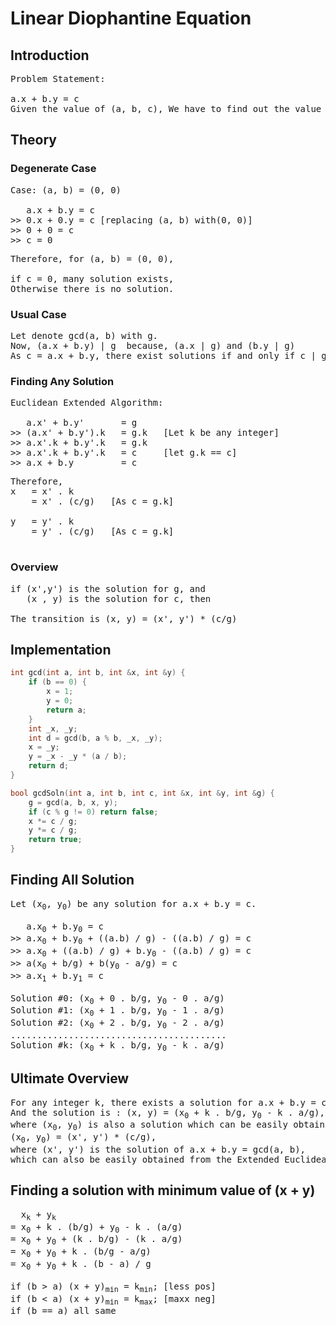 # Linear Diophantine Equation
## Introduction

<pre>
Problem Statement:

a.x + b.y = c
Given the value of (a, b, c), We have to find out the value of (x, y) such that it satisfies the equation.
</pre>

## Theory

### Degenerate Case
<pre>
Case: (a, b) = (0, 0)
   
   a.x + b.y = c
>> 0.x + 0.y = c [replacing (a, b) with(0, 0)]
>> 0 + 0 = c
>> c = 0
</pre>
<pre>
Therefore, for (a, b) = (0, 0),
   
if c = 0, many solution exists,
Otherwise there is no solution.
</pre>

### Usual Case
<pre>
Let denote gcd(a, b) with g.
Now, (a.x + b.y) | g  because, (a.x | g) and (b.y | g)
As c = a.x + b.y, there exist solutions if and only if c | g
</pre>

### Finding Any Solution
<pre>
Euclidean Extended Algorithm:
   
   a.x' + b.y'       = g   
>> (a.x' + b.y').k   = g.k   [Let k be any integer]
>> a.x'.k + b.y'.k   = g.k
>> a.x'.k + b.y'.k   = c     [let g.k == c]
>> a.x + b.y         = c
</pre>
<pre>
Therefore, 
x   = x' . k 
    = x' . (c/g)   [As c = g.k]
   
y   = y' . k 
    = y' . (c/g)   [As c = g.k]

</pre>
### Overview
<pre>
if (x',y') is the solution for g, and
   (x , y) is the solution for c, then
   
The transition is (x, y) = (x', y') * (c/g)
</pre>
## Implementation
```c++
int gcd(int a, int b, int &x, int &y) {
    if (b == 0) {
        x = 1;
        y = 0;
        return a;
    }
    int _x, _y;
    int d = gcd(b, a % b, _x, _y);
    x = _y;
    y = _x - _y * (a / b);
    return d;
}

bool gcdSoln(int a, int b, int c, int &x, int &y, int &g) {
    g = gcd(a, b, x, y);
    if (c % g != 0) return false;
    x *= c / g;
    y *= c / g;
    return true;
}
```
## Finding All Solution
<pre>
Let (x<sub>0</sub>, y<sub>0</sub>) be any solution for a.x + b.y = c.
   
   a.x<sub>0</sub> + b.y<sub>0</sub> = c
>> a.x<sub>0</sub> + b.y<sub>0</sub> + ((a.b) / g) - ((a.b) / g) = c
>> a.x<sub>0</sub> + ((a.b) / g) + b.y<sub>0</sub> - ((a.b) / g) = c
>> a(x<sub>0</sub> + b/g) + b(y<sub>0</sub> - a/g) = c
>> a.x<sub>1</sub> + b.y<sub>1</sub> = c

Solution #0: (x<sub>0</sub> + 0 . b/g, y<sub>0</sub> - 0 . a/g)
Solution #1: (x<sub>0</sub> + 1 . b/g, y<sub>0</sub> - 1 . a/g)
Solution #2: (x<sub>0</sub> + 2 . b/g, y<sub>0</sub> - 2 . a/g)
.........................................
Solution #k: (x<sub>0</sub> + k . b/g, y<sub>0</sub> - k . a/g)
</pre>
## Ultimate Overview
<pre>
For any integer k, there exists a solution for a.x + b.y = c if c | g
And the solution is : (x, y) = (x<sub>0</sub> + k . b/g, y<sub>0</sub> - k . a/g),
where (x<sub>0</sub>, y<sub>0</sub>) is also a solution which can be easily obtained by,
(x<sub>0</sub>, y<sub>0</sub>) = (x', y') * (c/g),
where (x', y') is the solution of a.x + b.y = gcd(a, b),
which can also be easily obtained from the Extended Euclidean Algorithm
</pre>

## Finding a solution with minimum value of (x + y)
<pre>
  x<sub>k</sub> + y<sub>k</sub>
= x<sub>0</sub> + k . (b/g) + y<sub>0</sub> - k . (a/g)
= x<sub>0</sub> + y<sub>0</sub> + (k . b/g) - (k . a/g)
= x<sub>0</sub> + y<sub>0</sub> + k . (b/g - a/g)
= x<sub>0</sub> + y<sub>0</sub> + k . (b - a) / g

if (b > a) (x + y)<sub>min</sub> = k<sub>min</sub>; [less pos]
if (b < a) (x + y)<sub>min</sub> = k<sub>max</sub>; [maxx neg]
if (b == a) all same
</pre>
